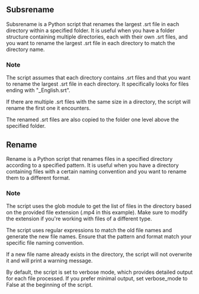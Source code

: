 ## Subsrename

Subsrename is a Python script that renames the largest .srt file in each directory within a specified folder. It is useful when you have a folder structure containing multiple directories, each with their own .srt files, and you want to rename the largest .srt file in each directory to match the directory name.

### Note
The script assumes that each directory contains .srt files and that you want to rename the largest .srt file in each directory. It specifically looks for files ending with "_English.srt".

If there are multiple .srt files with the same size in a directory, the script will rename the first one it encounters.

The renamed .srt files are also copied to the folder one level above the specified folder.

## Rename

Rename is a Python script that renames files in a specified directory according to a specified pattern. It is useful when you have a directory containing files with a certain naming convention and you want to rename them to a different format.

### Note
The script uses the glob module to get the list of files in the directory based on the provided file extension (.mp4 in this example). Make sure to modify the extension if you're working with files of a different type.

The script uses regular expressions to match the old file names and generate the new file names. Ensure that the pattern and format match your specific file naming convention.

If a new file name already exists in the directory, the script will not overwrite it and will print a warning message.

By default, the script is set to verbose mode, which provides detailed output for each file processed. If you prefer minimal output, set verbose_mode to False at the beginning of the script.

